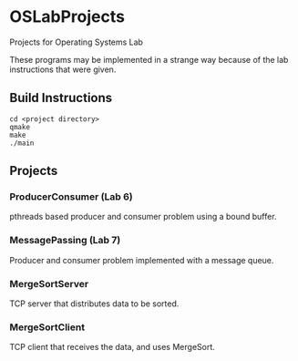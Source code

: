 # OSLabProjects #

Projects for Operating Systems Lab

These programs may be implemented in a strange way because of the lab instructions that were given.

## Build Instructions ##
```
cd <project directory>
qmake
make
./main
```

## Projects ##
### ProducerConsumer (Lab 6) ###
pthreads based producer and consumer problem using a bound buffer.

### MessagePassing (Lab 7) ###
Producer and consumer problem implemented with a message queue.

### MergeSortServer ###
TCP server that distributes data to be sorted.

### MergeSortClient ###
TCP client that receives the data, and uses MergeSort.
